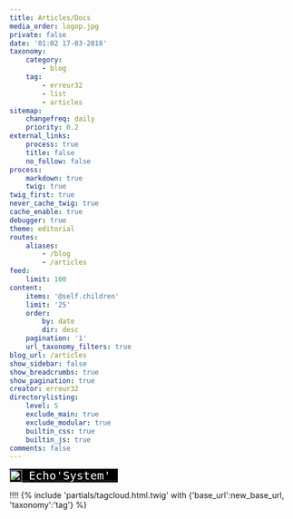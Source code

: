 ```yaml
---
title: Articles/Docs
media_order: logop.jpg
private: false
date: '01:02 17-03-2018'
taxonomy:
    category:
        - blog
    tag:
        - erreur32
        - list
        - articles
sitemap:
    changefreq: daily
    priority: 0.2
external_links:
    process: true
    title: false
    no_follow: false
process:
    markdown: true
    twig: true
twig_first: true
never_cache_twig: true
cache_enable: true
debugger: true
theme: editorial
routes:
    aliases:
        - /blog
        - /articles
feed:
    limit: 100
content:
    items: '@self.children'
    limit: '25'
    order:
        by: date
        dir: desc
    pagination: '1'
    url_taxonomy_filters: true
blog_url: /articles
show_sidebar: false
show_breadcrumbs: true
show_pagination: true
creator: erreur32
directorylisting:
    level: 5
    exclude_main: true
    exclude_modular: true
    builtin_css: true
    builtin_js: true
comments: false
---
```


<span style="font-family: andale\ mono, monospace; font-size: 15pt;"><a href="../../rss/echosystem-actu"><span style="color: #00ff00; background-color: #000000;"><sub><img src="../../_img/colored_RSS.png" width="22" height="22" /></sub></span><span style="background-color: #000000; color: #ffffff;"> Echo'System' </span></a>&nbsp;&nbsp;</span> 
<!--
<h4>Random Article</h4>
 <a class="button" href="{{ base_url }}/random"><i class="fa fa-retweet"></i> I'm Feeling Lucky!</a>
  <h4>Search !</h4>
{% include 'partials/simplesearch_searchbox.html.twig' %}

{{ directorylisting }}
-->
!!!! {% include 'partials/tagcloud.html.twig' with {'base_url':new_base_url, 'taxonomy':'tag'} %}